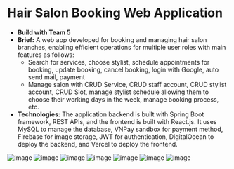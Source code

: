 <h1>Hair Salon Booking Web Application</h1>
<ul>
    <li><strong>Build with Team 5</strong></li>
    <li>
        <strong>Brief:</strong> A web app developed for booking and managing hair salon branches, enabling efficient operations for multiple user roles with main features as follows:
        <ul>
            <li>Search for services, choose stylist, schedule appointments for booking, update booking, cancel booking, login with Google, auto send mail, payment</li>
            <li>Manage salon with CRUD Service, CRUD staff account, CRUD stylist account, CRUD Slot, manage stylist schedule allowing them to choose their working days in the week, manage booking process, etc.</li>
        </ul>
    </li>
    <li>
        <strong>Technologies:</strong> The application backend is built with Spring Boot framework, REST APIs, and the frontend is built with React.js. It uses MySQL to manage the database, VNPay sandbox for payment method, Firebase for image storage, JWT for authentication, DigitalOcean to deploy the backend, and Vercel to deploy the frontend.
    </li>
</ul>


![image](https://github.com/user-attachments/assets/19a4baac-fb08-4ca2-8ca6-452980c4e038)
![image](https://github.com/user-attachments/assets/37e38f8c-d5b3-40c9-9742-8175a740f4f4)
![image](https://github.com/user-attachments/assets/e8a0c891-4f89-43b3-83b8-8008b400446f)
![image](https://github.com/user-attachments/assets/709aa23c-9d7f-4094-a841-ab79daf99082)
![image](https://github.com/user-attachments/assets/4bb6cdaa-d5d7-4aad-b03c-7560f83e0673)
![image](https://github.com/user-attachments/assets/2d249175-337e-4ddf-b0ab-28bea4bd4b41)
![image](https://github.com/user-attachments/assets/eb946585-812d-49a1-85fd-77ec3c66e362)

